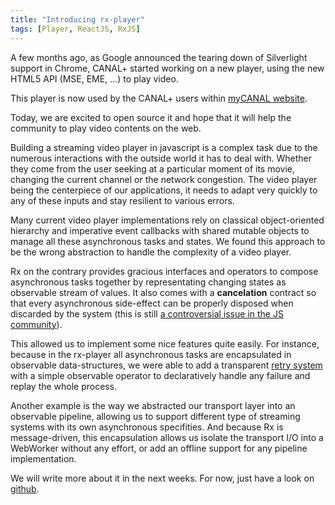 ```yaml
---
title: "Introducing rx-player"
tags: [Player, ReactJS, RxJS]
---
```


A few months ago, as Google announced the tearing down of Silverlight support in Chrome, CANAL+ started working on a new player, using the new HTML5 API (MSE, EME, ...) to play video.

This player is now used by the CANAL+ users within [myCANAL website](http://live.mycanal.fr/tv/).

Today, we are excited to open source it and hope that it will help the community to play video contents on the web.

Building a streaming video player in javascript is a complex task due to the numerous interactions with the outside world it has to deal with. Whether they come from the user seeking at a particular moment of its movie, changing the current channel or the network congestion. The video player being the centerpiece of our applications, it needs to adapt very quickly to any of these inputs and stay resilient to various errors.

Many current video player implementations rely on classical object-oriented hierarchy and imperative event callbacks with shared mutable objects to manage all these asynchronous tasks and states. We found this approach to be the wrong abstraction to handle the complexity of a video player.

Rx on the contrary provides gracious interfaces and operators to compose asynchronous tasks together by representating changing states as observable stream of values. It also comes with a **cancelation** contract so that every asynchronous side-effect can be properly disposed when discarded by the system (this is still [a controversial issue in the JS community](https://github.com/whatwg/fetch/issues/27)).

This allowed us to implement some nice features quite easily. For instance, because in the rx-player all asynchronous tasks are encapsulated in observable data-structures, we were able to add a transparent [retry system](https://github.com/canalplus/canal-js-utils/blob/master/rx-ext.js#L73-L100) with a simple observable operator to declaratively handle any failure and replay the whole process.

Another example is the way we abstracted our transport layer into an observable pipeline, allowing us to support different type of streaming systems with its own asynchronous specifities. And because Rx is message-driven, this encapsulation allows us isolate the transport I/O into a WebWorker without any effort, or add an offline support for any pipeline implementation.

We will write more about it in the next weeks. For now, just have a look on [github](https://github.com/canalplus/rx-player).